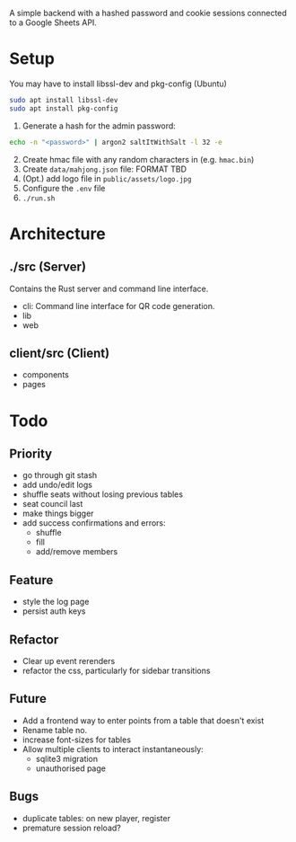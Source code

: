 A simple backend with a hashed password and cookie sessions connected to a Google Sheets API.

# Setup

You may have to install libssl-dev and pkg-config (Ubuntu)

```bash
sudo apt install libssl-dev
sudo apt install pkg-config
```

1. Generate a hash for the admin password:

```bash
echo -n "<password>" | argon2 saltItWithSalt -l 32 -e
```

2. Create hmac file with any random characters in (e.g. `hmac.bin`)
3. Create `data/mahjong.json` file:
   FORMAT TBD
4. (Opt.) add logo file in `public/assets/logo.jpg`
5. Configure the `.env` file
6. `./run.sh`

# Architecture

## ./src (Server)

Contains the Rust server and command line interface.

-   cli: Command line interface for QR code generation.
-   lib
-   web

## client/src (Client)

-   components
-   pages

# Todo

## Priority

-   go through git stash
-   add undo/edit logs
-   shuffle seats without losing previous tables
-   seat council last
-   make things bigger
-   add success confirmations and errors:
    - shuffle
    - fill
    - add/remove members

## Feature

-   style the log page
-   persist auth keys

## Refactor

-   Clear up event rerenders
-   refactor the css, particularly for sidebar transitions

## Future

-   Add a frontend way to enter points from a table that doesn't exist
-   Rename table no.
-   increase font-sizes for tables
-   Allow multiple clients to interact instantaneously:
    -   sqlite3 migration
    -   unauthorised page

## Bugs

-   duplicate tables: on new player, register
-   premature session reload?
